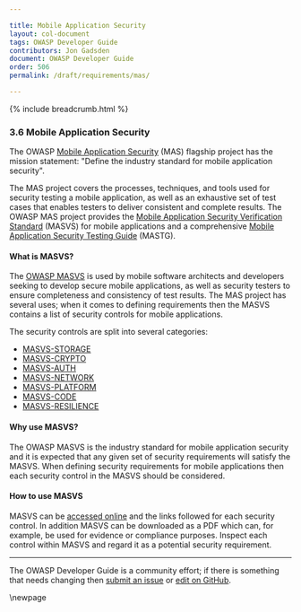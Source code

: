 ```yaml
---

title: Mobile Application Security
layout: col-document
tags: OWASP Developer Guide
contributors: Jon Gadsden
document: OWASP Developer Guide
order: 506
permalink: /draft/requirements/mas/

---
```


{% include breadcrumb.html %}

### 3.6 Mobile Application Security

The OWASP [Mobile Application Security][masproject] (MAS) flagship project has the mission statement:
"Define the industry standard for mobile application security".

The MAS project covers the processes, techniques, and tools used for security testing a mobile application,
as well as an exhaustive set of test cases that enables testers to deliver consistent and complete results.
The OWASP MAS project provides the [Mobile Application Security Verification Standard][masvs] (MASVS)
for mobile applications and a comprehensive [Mobile Application Security Testing Guide][mastg] (MASTG).

#### What is MASVS?

The [OWASP MASVS][mas] is used by mobile software architects and developers seeking to develop secure mobile applications,
as well as security testers to ensure completeness and consistency of test results.
The MAS project has several uses; when it comes to defining requirements then
the MASVS contains a list of security controls for mobile applications.

The security controls are split into several categories:

* [MASVS-STORAGE](https://mas.owasp.org/MASVS/05-MASVS-STORAGE/)
* [MASVS-CRYPTO](https://mas.owasp.org/MASVS/06-MASVS-CRYPTO/)
* [MASVS-AUTH](https://mas.owasp.org/MASVS/07-MASVS-AUTH/)
* [MASVS-NETWORK](https://mas.owasp.org/MASVS/08-MASVS-NETWORK/)
* [MASVS-PLATFORM](https://mas.owasp.org/MASVS/09-MASVS-PLATFORM/)
* [MASVS-CODE](https://mas.owasp.org/MASVS/10-MASVS-CODE/)
* [MASVS-RESILIENCE](https://mas.owasp.org/MASVS/11-MASVS-RESILIENCE/)

#### Why use MASVS?

The OWASP MASVS is the industry standard for mobile application security
and it is expected that any given set of security requirements will satisfy the MASVS.
When defining security requirements for mobile applications then each security control in the MASVS should be considered.

#### How to use MASVS

MASVS can be [accessed online][masvs] and the links followed for each security control.
In addition MASVS can be downloaded as a PDF which can, for example, be used for evidence or compliance purposes.
Inspect each control within MASVS and regard it as a potential security requirement.

----

The OWASP Developer Guide is a community effort; if there is something that needs changing
then [submit an issue][issue0506] or [edit on GitHub][edit0506].

[edit0506]: https://github.com/OWASP/www-project-developer-guide/blob/main/draft/05-requirements/06-mas.md
[issue0506]: https://github.com/OWASP/www-project-developer-guide/issues/new?labels=enhancement&template=request.md&title=Update:%2005-requirements/06-mas
[mas]: https://mas.owasp.org/
[masproject]: https://owasp.org/www-project-mobile-app-security/
[mastg]: https://mas.owasp.org/MASTG/
[masvs]: https://mas.owasp.org/MASVS/

\newpage
